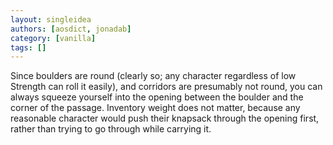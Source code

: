 ```yaml
---
layout: singleidea
authors: [aosdict, jonadab]
category: [vanilla]
tags: []
---
```

Since boulders are round (clearly so; any character regardless of low Strength can roll it easily), and corridors are presumably not round, you can always squeeze yourself into the opening between the boulder and the corner of the passage. Inventory weight does not matter, because any reasonable character would push their knapsack through the opening first, rather than trying to go through while carrying it.
